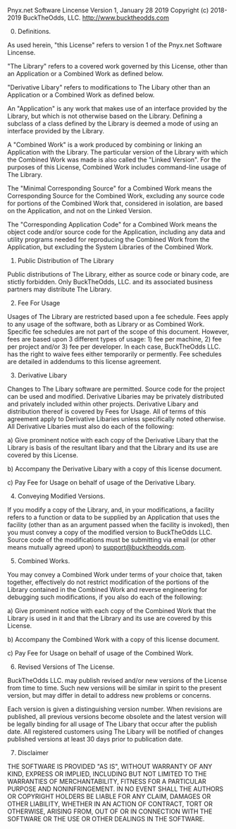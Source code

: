Pnyx.net Software Lincense 
Version 1, January 28 2019
Copyright (c) 2018-2019 BuckTheOdds, LLC. <http://www.bucktheodds.com>

  0. Definitions.

  As used herein, "this License" refers to version 1 of the Pnyx.net Software 
  Lincense.

  "The Library" refers to a covered work governed by this License,
other than an Application or a Combined Work as defined below.

  "Derivative Libary" refers to modifications to The Libary
other than an Application or a Combined Work as defined below.

  An "Application" is any work that makes use of an interface provided
by the Library, but which is not otherwise based on the Library.
Defining a subclass of a class defined by the Library is deemed a mode
of using an interface provided by the Library.

  A "Combined Work" is a work produced by combining or linking an
Application with the Library.  The particular version of the Library
with which the Combined Work was made is also called the "Linked
Version". For the purposes of this License, Combined Work includes
command-line usage of The Library.

  The "Minimal Corresponding Source" for a Combined Work means the
Corresponding Source for the Combined Work, excluding any source code
for portions of the Combined Work that, considered in isolation, are
based on the Application, and not on the Linked Version.

  The "Corresponding Application Code" for a Combined Work means the
object code and/or source code for the Application, including any data
and utility programs needed for reproducing the Combined Work from the
Application, but excluding the System Libraries of the Combined Work.

  1. Public Distribution of The Library
  
  Public distributions of The Library, either as source code or binary code,
are stictly forbidden. Only BuckTheOdds, LLC. and its associated business 
partners may distribute The Library.

  2. Fee For Usage
  
  Usages of The Library are restricted based upon a fee schedule. Fees apply to
any usage of the software, both as Library or as Combined Work. Specific fee 
schedules are not part of the scope of this document. However, fees are based
upon 3 different types of usage: 1) fee per machine, 2) fee per project and/or
3) fee per developer. In each case, BuckTheOdds LLC. has the right to waive fees
either temporarily or permently. Fee schedules are detailed in addendums to this
license agreement.

  3. Derivative Libary
  
  Changes to The Libary software are permitted. Source code for the project can
be used and modified. Derivative Libaries may be privately distributed and privately
included within other projects. Derivative Libary and distribution thereof is covered
by Fees for Usage. All of terms of this agreement apply to Derivative Libaries unless
specifically noted otherwise. All Derivative Libaries must also do each of
the following:

   a) Give prominent notice with each copy of the Derivative Libary that
   the Library is basis of the resultant libary and that the Library and 
   its use are covered by this License.

   b) Accompany the Derivative Libary with a copy of this license
   document.

   c) Pay Fee for Usage on behalf of usage of the Derivative Libary.
  
  4. Conveying Modified Versions.

  If you modify a copy of the Library, and, in your modifications, a
facility refers to a function or data to be supplied by an Application
that uses the facility (other than as an argument passed when the
facility is invoked), then you must convey a copy of the modified
version to BuckTheOdds LLC. Source code of the modifications must be 
submitting via email (or other means mutually agreed upon) to 
support@bucktheodds.com.
  
  5. Combined Works.

  You may convey a Combined Work under terms of your choice that,
taken together, effectively do not restrict modification of the
portions of the Library contained in the Combined Work and reverse
engineering for debugging such modifications, if you also do each of
the following:

   a) Give prominent notice with each copy of the Combined Work that
   the Library is used in it and that the Library and its use are
   covered by this License.

   b) Accompany the Combined Work with a copy of this license
   document.

   c) Pay Fee for Usage on behalf of usage of the Combined Work.
   

  6. Revised Versions of The License.

  BuckTheOdds LLC. may publish revised and/or new versions
of the License from time to time. Such new versions will be similar 
in spirit to the present version, but may differ in detail to 
address new problems or concerns.

  Each version is given a distinguishing version number. When revisions
are published, all previous versions become obsolete and the latest version 
will be legally binding for all usage of The Libary that occur after the
publish date. All registered customers using The Libary will be notified of
changes published versions at least 30 days prior to publication date.
  
  7. Disclaimer
  
THE SOFTWARE IS PROVIDED "AS IS", WITHOUT WARRANTY OF ANY KIND, EXPRESS OR
IMPLIED, INCLUDING BUT NOT LIMITED TO THE WARRANTIES OF MERCHANTABILITY, FITNESS
FOR A PARTICULAR PURPOSE AND NONINFRINGEMENT. IN NO EVENT SHALL THE AUTHORS OR
COPYRIGHT HOLDERS BE LIABLE FOR ANY CLAIM, DAMAGES OR OTHER LIABILITY, WHETHER
IN AN ACTION OF CONTRACT, TORT OR OTHERWISE, ARISING FROM, OUT OF OR IN
CONNECTION WITH THE SOFTWARE OR THE USE OR OTHER DEALINGS IN THE SOFTWARE.
